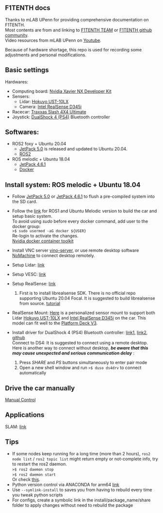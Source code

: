 F1TENTH docs
---
Thanks to mLAB UPenn for providing comprehensive documentation on F1TENTH.  
Most contents are from and linking to [F1TENTH TEAM](https://f1tenth.org/about.html) or 
[F1TENTH github community](https://github.com/f1tenth).  
Video resources from mLAB UPenn on [Youtube](https://www.youtube.com/user/RealTimemLAB).

Because of hardware shortage, this repo is used for recording some adjustments and personal modifications. 

Basic settings
--------
Hardwares:
- Computing board: [Nvidia Xavier NX Developer Kit](https://developer.nvidia.com/embedded/jetson-xavier-nx-devkit)
- Sensers:
  - Lidar: [Hokuyo UST-10LX](https://hokuyo-usa.com/products/lidar-obstacle-detection/ust-10lx)
  - Camera: [Intel RealSense D345i](https://www.intelrealsense.com/depth-camera-d435i/)
- Racecar: [Traxxas Slash 4X4 Ultimate](https://traxxas.com/products/models/electric/slash-4x4-ultimate)
- Joystick: [DualShock 4 (PS4)](https://www.playstation.com/en-us/accessories/dualshock-4-wireless-controller/) Bluetooth controller

Softwares:
---
- ROS2 foxy + Ubuntu 20.04
  - [JetPack 5.0](https://developer.nvidia.com/jetpack-sdk-50dp) is released and updated to Ubuntu 20.04.
  - [ROS2](https://docs.ros.org/en/foxy/index.html)
- ROS melodic + Ubuntu 18.04
  - [JetPack 4.6.1](https://developer.nvidia.com/embedded/jetpack)
  - [Docker](https://docs.docker.com/)

Install system: ROS melodic + Ubuntu 18.04
--------
- Follow [JetPack 5.0](https://developer.nvidia.com/jetpack-sdk-50dp) or [JetPack 4.6.1](https://developer.nvidia.com/jetpack-sdk-461)
to flush a pre-compiled system into the SD card.

- Follow the [link](https://f1tenth.org/build.html) for ROS1 and Ubuntu Melodic version to build the car and setup basic system.    
To avoid using _sudo_ before every docker command, add user to the docker group:  
```>$ sudo usermod -aG docker ${USER}```  
Re-login to activate the changes.  
[Nvidia docker container toolkit](https://docs.nvidia.com/datacenter/cloud-native/container-toolkit/install-guide.html#docker)

- Install VNC server [vino-server](https://developer.nvidia.com/embedded/learn/tutorials/vnc-setup),
or use remote desktop software [NoMachine](https://f1tenth.readthedocs.io/en/foxy_test/getting_started/software_setup/software_combine.html#using-a-remote-desktop)
to connect desktop remotely. 

- Setup Lidar: [link](https://github.com/f1tenth/f1tenth_doc/blob/stable/getting_started/firmware/firmware_hokuyo10.rst)

- Setup VESC: [link](https://f1tenth.readthedocs.io/en/foxy_test/getting_started/firmware/drive_workspace.html#udev-rules-setup)

- Setup RealSense: [link](https://github.com/IntelRealSense/realsense-ros)  
  1. First is to install librealsense SDK. There is no official repo supporting Ubuntu 20.04 Focal. It is suggested to
  build librealsense from source. [tutorial](https://robots.uc3m.es/installation-guides/install-realsense2.html#install-realsense2-from-sources-ubuntu-1404-trusty-and-2004-bionic)
- RealSense Mount: 
  [Here](/SensorMount) is a personalized sensor mount to support both Lidar [Hokuyo UST-10LX](https://hokuyo-usa.com/products/lidar-obstacle-detection/ust-10lx)
  and [Intel RealSense D345i](https://www.intelrealsense.com/depth-camera-d435i/) on the car. This model can fit well to the
  [Platform Deck V3](https://drive.google.com/drive/u/1/folders/1m6JuSgbCYWefAvTAbb9SPebGBG61cLQo). 

- Install driver for DualShock 4 (PS4) Bluetooth controller: [link1](http://wiki.ros.org/ds4_driver), [link2](http://willshw.me/2018/12/24/connect-ps4-joystick.html),
[github](https://github.com/naoki-mizuno/ds4_driver)  
Connect to DS4: It is suggested to connect using a remote desktop.   
Here is another way to connect without desktop, ***be aware that this may cause unexpected and serious communication delay*** :
  1. Press *SHARE* and *PS* buttons simultaneously to enter pair mode
  2. Open a new shell window and run `>$ duso ds4drv` to connect automatically 

Drive the car manually
---
[Manual Control](https://f1tenth.readthedocs.io/en/foxy_test/getting_started/driving/drive_manual.html)


Applications
---
SLAM: [link](https://github.com/NVIDIA-ISAAC-ROS/isaac_ros_visual_slam)

Tips
---
- If some nodes keep running for a long time (more than 2 hours), `ros2 node list` / `ros2 topic list` might return
  empty or not-complete info, try to restart the ros2 daemon.   
  `>$ ros2 daemon stop`  
  `>$ ros2 daemon start`  
  Or check [this](https://fast-dds.docs.eprosima.com/en/latest/fastdds/ros2/discovery_server/ros2_discovery_server.html#ros-2-introspection).
- Python version control via ANACONDA for arm64 [link](https://docs.anaconda.com/anaconda/install/graviton2/)
- Use `--symlink-install` to saves you from having to rebuild every time you tweak python scripts
- For configs, create a symbolic link in the install/package_name/share folder to apply changes without need to rebuild the package 
